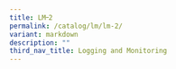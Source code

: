 ```yaml
---
title: LM᠆2
permalink: /catalog/lm/lm-2/
variant: markdown
description: ""
third_nav_title: Logging and Monitoring
---
```

